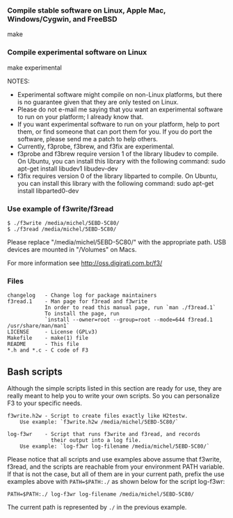 ### Compile stable software on Linux, Apple Mac, Windows/Cygwin, and FreeBSD

make


### Compile experimental software on Linux

make experimental

NOTES:
   - Experimental software might compile on non-Linux platforms, but
     there is no guarantee given that they are only tested on Linux.
   - Please do not e-mail me saying that you want an experimental software
     to run on your platform; I already know that.
   - If you want experimental software to run on your platform,
     help to port them, or find someone that can port them for you.
     If you do port the software, please send me a patch to help others.
   - Currently, f3probe, f3brew, and f3fix are experimental.
   - f3probe and f3brew require version 1 of the library libudev to compile.
     On Ubuntu, you can install this library with the following command:
     sudo apt-get install libudev1 libudev-dev
   - f3fix requires version 0 of the library libparted to compile.
     On Ubuntu, you can install this library with the following command:
     sudo apt-get install libparted0-dev


### Use example of f3write/f3read

```
$ ./f3write /media/michel/5EBD-5C80/
$ ./f3read /media/michel/5EBD-5C80/
```

Please replace "/media/michel/5EBD-5C80/" with the appropriate path.
USB devices are mounted in "/Volumes" on Macs.

For more information see http://oss.digirati.com.br/f3/


### Files

    changelog   - Change log for package maintainers
    f3read.1    - Man page for f3read and f3write
                In order to read this manual page, run `man ./f3read.1`
                To install the page, run
                `install --owner=root --group=root --mode=644 f3read.1 /usr/share/man/man1`
    LICENSE     - License (GPLv3)
    Makefile    - make(1) file
    README      - This file
    *.h and *.c - C code of F3

## Bash scripts

Although the simple scripts listed in this section are ready for use,
they are really meant to help you to write your own scripts.
So you can personalize F3 to your specific needs.

    f3write.h2w - Script to create files exactly like H2testw.
        Use example: `f3write.h2w /media/michel/5EBD-5C80/`

    log-f3wr    - Script that runs f3write and f3read, and records
                  their output into a log file.
        Use example: `log-f3wr log-filename /media/michel/5EBD-5C80/`

Please notice that all scripts and use examples above assume that
f3write, f3read, and the scripts are reachable from
your environment PATH variable.
If that is not the case, but all of them are in your current path,
prefix the use examples above with `PATH=$PATH:./` as shown below
for the script log-f3wr:

`PATH=$PATH:./ log-f3wr log-filename /media/michel/5EBD-5C80/`

The current path is represented by `./` in the previous example.
